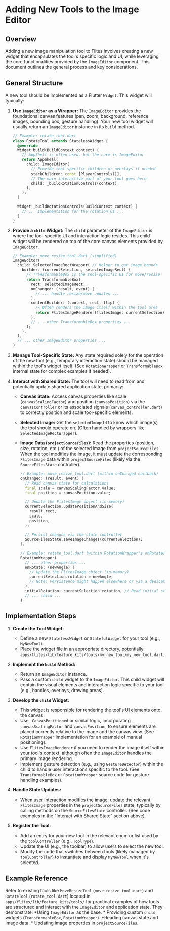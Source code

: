 # Adding New Tools to the Image Editor

## Overview

Adding a new image manipulation tool to Flites involves creating a new widget that encapsulates the tool's specific logic and UI, while leveraging the core functionalities provided by the `ImageEditor` component. This document outlines the general process and key considerations.

## General Structure

A new tool should be implemented as a Flutter `Widget`. This widget will typically:

1. **Use `ImageEditor` as a Wrapper:** The `ImageEditor` provides the foundational canvas features (pan, zoom, background, reference images, bounding box, gesture handling). Your new tool widget will usually return an `ImageEditor` instance in its `build` method.

   ```dart
   // Example: rotate_tool.dart
   class RotateTool extends StatelessWidget {
     @override
     Widget build(BuildContext context) {
       // AppShell is often used, but the core is ImageEditor
       return AppShell(
         child: ImageEditor(
           // Provide tool-specific children or overlays if needed
           stackChildren: const [PlayerControls()],
           // The main interactive part of your tool goes here
           child: _buildRotationControls(context),
         ),
       );
     }

     Widget _buildRotationControls(BuildContext context) {
       // ... implementation for the rotation UI ...
     }
   }
   ```

2. **Provide a `child` Widget:** The `child` parameter of the `ImageEditor` is where the tool-specific UI and interaction logic resides. This child widget will be rendered on top of the core canvas elements provided by `ImageEditor`.

   ```dart
   // Example: move_resize_tool.dart (simplified)
   ImageEditor(
     child: SelectedImageRectWrapper( // Helper to get image bounds
       builder: (currentSelection, selectedImageRect) {
         // TransformableBox is the tool-specific UI for move/resize
         return TransformableBox(
           rect: selectedImageRect,
           onChanged: (result, event) {
             // ... handle resize/move updates ...
           },
           contentBuilder: (context, rect, flip) {
             // Often renders the image itself within the tool area
             return FlitesImageRenderer(flitesImage: currentSelection);
           },
           // ... other TransformableBox properties ...
         );
       },
     ),
     // ... other ImageEditor properties ...
   )
   ```

3. **Manage Tool-Specific State:** Any state required solely for the operation of the new tool (e.g., temporary interaction state) should be managed within the tool's widget itself. (See `RotationWrapper` or `TransformableBox` internal state for complex examples if needed).

4. **Interact with Shared State:** The tool will need to read from and potentially update shared application state, primarily:
    * **Canvas State:** Access canvas properties like scale (`canvasScalingFactor`) and position (`canvasPosition`) via the `canvasController` or its associated signals (`canvas_controller.dart`) to correctly position and scale tool-specific elements.
    * **Selected Image:** Get the `selectedImageId` to know which image(s) the tool should operate on. (Often handled by wrappers like `SelectedImageRectWrapper`).
    * **Image Data (`projectSourceFiles`):** Read the properties (position, size, rotation, etc.) of the selected image from `projectSourceFiles`. When the tool modifies the image, it must update the corresponding `FlitesImage` data within `projectSourceFiles` (likely via the `SourceFilesState` controller).

      ```dart
      // Example: move_resize_tool.dart (within onChanged callback)
      onChanged: (result, event) {
        // Read canvas state for calculations
        final scale = canvasScalingFactor.value;
        final position = canvasPosition.value;

        // Update the FlitesImage object (in-memory)
        currentSelection.updatePositionAndSize(
          result.rect,
          scale,
          position,
        );

        // Persist changes via the state controller
        SourceFilesState.saveImageChanges(currentSelection);
      },
      ```

      ```dart
      // Example: rotate_tool.dart (within RotationWrapper's onRotate)
      RotationWrapper(
        // ... other properties ...
        onRotate: (newAngle) {
          // Update the FlitesImage object (in-memory)
          currentSelection.rotation = newAngle;
          // Note: Persistence might happen elsewhere or via a dedicated save action depending on tool design
        },
        initialRotation: currentSelection.rotation, // Read initial state
        // ... child ...
      )
      ```

## Implementation Steps

1. **Create the Tool Widget:**
    * Define a new `StatelessWidget` or `StatefulWidget` for your tool (e.g., `MyNewTool`).
    * Place the widget file in an appropriate directory, potentially `apps/flites/lib/feature_kits/tools/my_new_tool/my_new_tool.dart`.

2. **Implement the `build` Method:**
    * Return an `ImageEditor` instance.
    * Pass a custom `child` widget to the `ImageEditor`. This child widget will contain the visual elements and interaction logic specific to your tool (e.g., handles, overlays, drawing areas).

3. **Develop the `child` Widget:**
    * This widget is responsible for rendering the tool's UI elements onto the canvas.
    * Use `_CanvasPositioned` or similar logic, incorporating `canvasScalingFactor` and `canvasPosition`, to ensure elements are placed correctly relative to the image and the canvas view. (See `RotationWrapper` implementation for an example of manual positioning).
    * Use `FlitesImageRenderer` if you need to render the image itself within your tool's context, although often the `ImageEditor` handles the primary image rendering.
    * Implement gesture detection (e.g., using `GestureDetector`) within the child to handle user interactions specific to the tool. (See `TransformableBox` or `RotationWrapper` source code for gesture handling examples).

4. **Handle State Updates:**
    * When user interaction modifies the image, update the relevant `FlitesImage` properties in the `projectSourceFiles` state, typically by calling methods on the `SourceFilesState` controller. (See code examples in the "Interact with Shared State" section above).

5. **Register the Tool:**
    * Add an entry for your new tool in the relevant enum or list used by the `toolController` (e.g., `ToolType`).
    * Update the UI (e.g., the toolbar) to allow users to select the new tool.
    * Modify the code that switches between tools (likely managed by `toolController`) to instantiate and display `MyNewTool` when it's selected.

## Example Reference

Refer to existing tools like `MoveResizeTool` (`move_resize_tool.dart`) and `RotateTool` (`rotate_tool.dart`) located in `apps/flites/lib/feature_kits/tools/` for practical examples of how tools are structured and interact with the `ImageEditor` and application state. They demonstrate:
    *Using `ImageEditor` as the base.
    * Providing custom `child` widgets (`TransformableBox`, `RotationWrapper`).
    *Reading canvas state and image data.
    * Updating image properties in `projectSourceFiles`.
